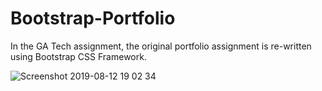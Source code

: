 # Bootstrap-Portfolio

In the GA Tech assignment, the original portfolio assignment is re-written using Bootstrap CSS Framework.

![Screenshot 2019-08-12 19 02 34](https://user-images.githubusercontent.com/47063288/62904313-d1a8e780-bd33-11e9-8fc9-5b70984f780e.png)
